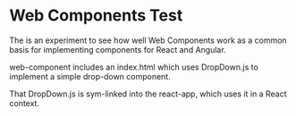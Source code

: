 # Web Components Test

The is an experiment to see how well Web Components work as a common basis for implementing components for React and Angular.

web-component includes an index.html which uses DropDown.js to implement a simple drop-down component.

That DropDown.js is sym-linked into the react-app, which uses it in a React context.